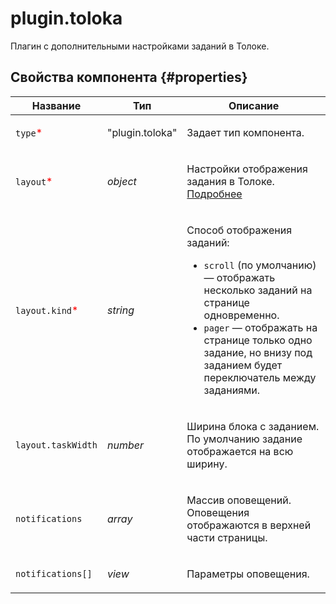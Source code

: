 # plugin.toloka

Плагин с дополнительными настройками заданий в Толоке.

## Свойства компонента {#properties}

| Название                                        | Тип             | Описание                                                                                                                                                                                                                                                      |
| ----------------------------------------------- | --------------- | ------------------------------------------------------------------------------------------------------------------------------------------------------------------------------------------------------------------------------------------------------------- |
| `type`<span style="color: red">\*</span>        | "plugin.toloka" | <p>Задает тип компонента.</p>                                                                                                                                                                                                                                 |
| `layout`<span style="color: red">\*</span>      | _object_        | <p>Настройки отображения задания в Толоке. <a href="../operations/set-plugin-toloka.dita">Подробнее</a></p>                                                                                                                                                   |
| `layout.kind`<span style="color: red">\*</span> | _string_        | <p>Способ отображения заданий:</p><ul><li>`scroll` (по умолчанию) — отображать несколько заданий на странице одновременно.</li><li>`pager` — отображать на странице только одно задание, но внизу под заданием будет переключатель между заданиями.</li></ul> |
| `layout.taskWidth`                              | _number_        | <p>Ширина блока с заданием. По умолчанию задание отображается на всю ширину.</p>                                                                                                                                                                              |
| `notifications`                                 | _array_         | <p>Массив оповещений. Оповещения отображаются в верхней части страницы.</p>                                                                                                                                                                                   |
| `notifications[]`                               | _view_          | <p>Параметры оповещения.</p>                                                                                                                                                                                                                                  |

